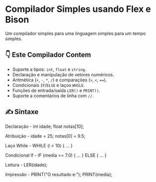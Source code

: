 # Compilador Simples usando Flex e Bison
Um compilador simples para uma linguagem simples para um tempo simples.

## 👇 Este Compilador Contem

- Suporte a tipos: `int`, `float` e `string`.
- Declaração e manipulação de vetores numéricos.
- Aritmética (`+`, `-`, `*`, `/`) e comparações (`>`, `<`, `==`).
- Condicionais `IF`/`ELSE` e laços `WHILE`.
- Funções de entrada/saída `LER()` e `PRINT()`.
- Suporte a comentários de linha com `//`.

## ✍ Sintaxe

Declaração - int idade; float notas[10];

Atribuição - idade = 25; notas[0] = 9.5;

Laço While - WHILE (i < 10) { ... }

Condicional If - IF (media >= 7.0) { ... } ELSE { ... }

Leitura - LER(idade);

Impressão - PRINT("O resultado e:"); PRINT(media);
